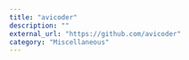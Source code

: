 ```yaml
---
title: "avicoder"
description: ""
external_url: "https://github.com/avicoder"
category: "Miscellaneous"
---
```

